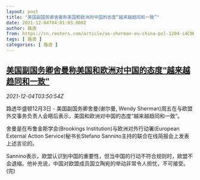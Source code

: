 ```yaml
---
layout: post
title: "美国副国务卿舍曼称美国和欧洲对中国的态度“越来越趋同和一致”"
date: 2021-12-04T04:01:03.000Z
author: 路透
from: https://cn.reuters.com/article/us-sherman-eu-china-pol-1204-idCNKBS2IJ02X
tags: [ 路透 ]
categories: [ 路透 ]
---
```

<!--1638590463000-->
[美国副国务卿舍曼称美国和欧洲对中国的态度“越来越趋同和一致”](https://cn.reuters.com/article/us-sherman-eu-china-pol-1204-idCNKBS2IJ02X)
------

<div>
<div><i>2021-12-04T03:50:54Z</i></div><p>路透华盛顿12月3日 - 美国副国务卿舍曼(谢尔曼, Wendy Sherman)周五在与欧盟外交事务负责人会晤后表示，美国和欧洲对中国的态度“越来越趋同和一致”。</p><p>舍曼是在布鲁金斯学会(Brookings Institution)与欧洲对外行动署(European External Action Service)秘书长Stefano Sannino主持的联合在线简报会上发表上述言论的。</p><p>Sannino表示，欧盟认识到中国的重要性，但当中国的行动不符合规则时，欧盟不会退缩。他补充说，中国对欧盟成员国立陶宛的举动非常令人担忧，不可接受。(完)</p>
</div>
